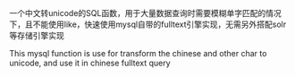 一个中文转unicode的SQL函数，用于大量数据查询时需要模糊单字匹配的情况下，且不能使用like，快速使用mysql自带的fulltext引擎实现，无需另外搭配solr等存储引擎实现

This mysql function is use for transform the chinese and other char to unicode, and use it in chinese fulltext query
